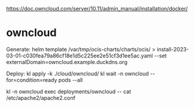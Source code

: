 https://doc.owncloud.com/server/10.11/admin_manual/installation/docker/

# owncloud

Generate:
helm template /var/tmp/ocis-charts/charts/ocis/ > install-2023-03-01-c030fea79a86cf18e1d5c225ee2e51cf3d1ee5ac.yaml --set externalDomain=owncloud.example.duckdns.org

Deploy:
kl apply -k ./cloud/owncloud/
kl wait -n owncloud --for=condition=ready pods --all

kl -n owncloud exec deployments/owncloud -- cat /etc/apache2/apache2.conf
